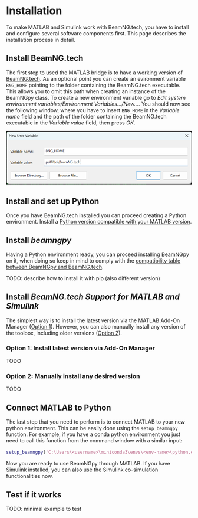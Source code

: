 # Installation

To make MATLAB and Simulink work with BeamNG.tech, you have to install and configure several software components first. This page describes the installation process in detail.

## Install BeamNG.tech

The first step to used the MATLAB bridge is to have a working version of
[BeamNG.tech](https://beamng.tech/). As an optional point you can create an
evironment variable `BNG_HOME` pointing to the folder containing the
BeamNG.tech executable. 
This allows you to omit this path when creating an instance of the BeamNGpy class. 
To create a new environment variable go to _Edit system environment
variables/Environment Variables.../New..._. You should now see the
following window, where you have to insert `BNG_HOME` in the _Variable name_ 
field and the path of the folder containing the BeamNG.tech executable in
the _Variable value_ field, then press _OK_.

![new_environment_variable](pictures/new_environment_variable.png)

## Install and set up Python

Once you have BeamNG.tech installed you can proceed creating a Python environment. 
Install a
[Python version compatible with your MATLAB version](https://nl.mathworks.com/support/requirements/python-compatibility.html).

## Install *beamngpy*

Having a Python
environment ready, you can proceed installing [BeamNGpy](https://beamngpy.readthedocs.io/) on it, when doing
so keep in mind to comply with the
[compatibility table
between BeamNGpy and BeamNG.tech](https://github.com/BeamNG/BeamNGpy#compatibility).

TODO: describe how to install it with pip (also different version)

## Install *BeamNG.tech Support for MATLAB and Simulink*

The simplest way is to install the latest version via the MATLAB Add-On Manager ([Option 1](#option-1-install-latest-version-via-add-on-manager)). However, you can also manually install any version of the toolbox, including older versions ([Option 2](#option-2-manually-install-any-desired-version)).

### Option 1: Install latest version via Add-On Manager

TODO

### Option 2: Manually install any desired version

TODO

## Connect MATLAB to Python

The last step that you need to perform is to connect MATLAB to your new
python environment. 
This can be easily done using the `setup_beamngpy` function. 
For example, if you have a conda python environment you just need to call
this function from the command window with a similar input:

```matlab
setup_beamngpy('C:\Users\<username>\miniconda3\envs\<env-name>\python.exe')
```

Now you are ready to use BeamNGpy through MATLAB. If you have Simulink installed, you can also use the Simulink co-simulation functionalities now.

## Test if it works

TODO: minimal example to test
